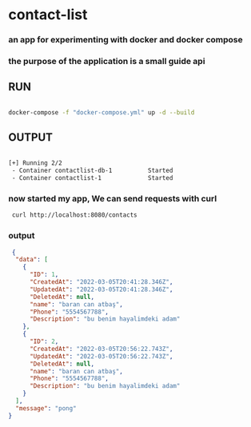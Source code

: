 # contact-list

### an app for experimenting with docker and docker compose
### the purpose of the application is a small guide api

## RUN

```bash

docker-compose -f "docker-compose.yml" up -d --build 

```

## OUTPUT

```bash
                                                                                                        
[+] Running 2/2
 - Container contactlist-db-1          Started                              2.5s 
 - Container contactlist-1             Started                              6.2s

```

### now started my app, We can send requests with curl

```bash
 curl http://localhost:8080/contacts
```
### output
```json
 {
  "data": [
    {
      "ID": 1,
      "CreatedAt": "2022-03-05T20:41:28.346Z",
      "UpdatedAt": "2022-03-05T20:41:28.346Z",
      "DeletedAt": null,
      "name": "baran can atbaş",
      "Phone": "5554567788",
      "Description": "bu benim hayalimdeki adam"
    },
    {
      "ID": 2,
      "CreatedAt": "2022-03-05T20:56:22.743Z",
      "UpdatedAt": "2022-03-05T20:56:22.743Z",
      "DeletedAt": null,
      "name": "baran can atbaş",
      "Phone": "5554567788",
      "Description": "bu benim hayalimdeki adam"
    }
  ],
  "message": "pong"
}
```
